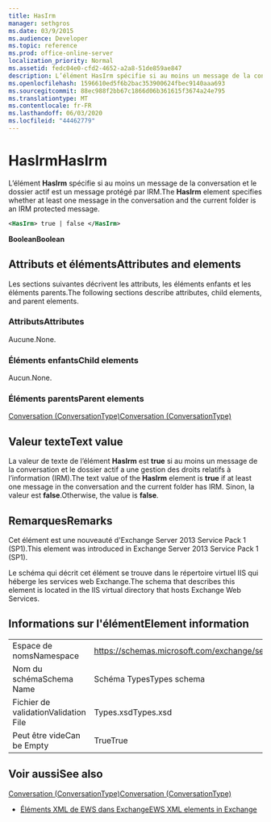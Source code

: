 ```yaml
---
title: HasIrm
manager: sethgros
ms.date: 03/9/2015
ms.audience: Developer
ms.topic: reference
ms.prod: office-online-server
localization_priority: Normal
ms.assetid: fedc04e0-cfd2-4652-a2a8-51de859ae847
description: L’élément HasIrm spécifie si au moins un message de la conversation et le dossier actif est un message protégé par IRM.
ms.openlocfilehash: 1596610ed5f6b2bac353900624fbec9140aaa693
ms.sourcegitcommit: 88ec988f2bb67c1866d06b361615f3674a24e795
ms.translationtype: MT
ms.contentlocale: fr-FR
ms.lasthandoff: 06/03/2020
ms.locfileid: "44462779"
---
```

# <a name="hasirm"></a><span data-ttu-id="bbdd7-103">HasIrm</span><span class="sxs-lookup"><span data-stu-id="bbdd7-103">HasIrm</span></span>

<span data-ttu-id="bbdd7-104">L’élément **HasIrm** spécifie si au moins un message de la conversation et le dossier actif est un message protégé par IRM.</span><span class="sxs-lookup"><span data-stu-id="bbdd7-104">The **HasIrm** element specifies whether at least one message in the conversation and the current folder is an IRM protected message.</span></span> 
  
```XML
<HasIrm> true | false </HasIrm>
```

 <span data-ttu-id="bbdd7-105">**Boolean**</span><span class="sxs-lookup"><span data-stu-id="bbdd7-105">**Boolean**</span></span>
## <a name="attributes-and-elements"></a><span data-ttu-id="bbdd7-106">Attributs et éléments</span><span class="sxs-lookup"><span data-stu-id="bbdd7-106">Attributes and elements</span></span>

<span data-ttu-id="bbdd7-107">Les sections suivantes décrivent les attributs, les éléments enfants et les éléments parents.</span><span class="sxs-lookup"><span data-stu-id="bbdd7-107">The following sections describe attributes, child elements, and parent elements.</span></span>
  
### <a name="attributes"></a><span data-ttu-id="bbdd7-108">Attributs</span><span class="sxs-lookup"><span data-stu-id="bbdd7-108">Attributes</span></span>

<span data-ttu-id="bbdd7-109">Aucune.</span><span class="sxs-lookup"><span data-stu-id="bbdd7-109">None.</span></span>
  
### <a name="child-elements"></a><span data-ttu-id="bbdd7-110">Éléments enfants</span><span class="sxs-lookup"><span data-stu-id="bbdd7-110">Child elements</span></span>

<span data-ttu-id="bbdd7-111">Aucun.</span><span class="sxs-lookup"><span data-stu-id="bbdd7-111">None.</span></span>
  
### <a name="parent-elements"></a><span data-ttu-id="bbdd7-112">Éléments parents</span><span class="sxs-lookup"><span data-stu-id="bbdd7-112">Parent elements</span></span>

[<span data-ttu-id="bbdd7-113">Conversation (ConversationType)</span><span class="sxs-lookup"><span data-stu-id="bbdd7-113">Conversation (ConversationType)</span></span>](conversation-conversationtype.md)
  
## <a name="text-value"></a><span data-ttu-id="bbdd7-114">Valeur texte</span><span class="sxs-lookup"><span data-stu-id="bbdd7-114">Text value</span></span>

<span data-ttu-id="bbdd7-115">La valeur de texte de l’élément **HasIrm** est **true** si au moins un message de la conversation et le dossier actif a une gestion des droits relatifs à l’information (IRM).</span><span class="sxs-lookup"><span data-stu-id="bbdd7-115">The text value of the **HasIrm** element is **true** if at least one message in the conversation and the current folder has IRM.</span></span> <span data-ttu-id="bbdd7-116">Sinon, la valeur est **false**.</span><span class="sxs-lookup"><span data-stu-id="bbdd7-116">Otherwise, the value is **false**.</span></span>
  
## <a name="remarks"></a><span data-ttu-id="bbdd7-117">Remarques</span><span class="sxs-lookup"><span data-stu-id="bbdd7-117">Remarks</span></span>

<span data-ttu-id="bbdd7-118">Cet élément est une nouveauté d'Exchange Server 2013 Service Pack 1 (SP1).</span><span class="sxs-lookup"><span data-stu-id="bbdd7-118">This element was introduced in Exchange Server 2013 Service Pack 1 (SP1).</span></span>
  
<span data-ttu-id="bbdd7-119">Le schéma qui décrit cet élément se trouve dans le répertoire virtuel IIS qui héberge les services web Exchange.</span><span class="sxs-lookup"><span data-stu-id="bbdd7-119">The schema that describes this element is located in the IIS virtual directory that hosts Exchange Web Services.</span></span>
  
## <a name="element-information"></a><span data-ttu-id="bbdd7-120">Informations sur l'élément</span><span class="sxs-lookup"><span data-stu-id="bbdd7-120">Element information</span></span>

|||
|:-----|:-----|
|<span data-ttu-id="bbdd7-121">Espace de noms</span><span class="sxs-lookup"><span data-stu-id="bbdd7-121">Namespace</span></span>  <br/> |https://schemas.microsoft.com/exchange/services/2006/types  <br/> |
|<span data-ttu-id="bbdd7-122">Nom du schéma</span><span class="sxs-lookup"><span data-stu-id="bbdd7-122">Schema Name</span></span>  <br/> |<span data-ttu-id="bbdd7-123">Schéma Types</span><span class="sxs-lookup"><span data-stu-id="bbdd7-123">Types schema</span></span>  <br/> |
|<span data-ttu-id="bbdd7-124">Fichier de validation</span><span class="sxs-lookup"><span data-stu-id="bbdd7-124">Validation File</span></span>  <br/> |<span data-ttu-id="bbdd7-125">Types.xsd</span><span class="sxs-lookup"><span data-stu-id="bbdd7-125">Types.xsd</span></span>  <br/> |
|<span data-ttu-id="bbdd7-126">Peut être vide</span><span class="sxs-lookup"><span data-stu-id="bbdd7-126">Can be Empty</span></span>  <br/> |<span data-ttu-id="bbdd7-127">True</span><span class="sxs-lookup"><span data-stu-id="bbdd7-127">True</span></span>  <br/> |
   
## <a name="see-also"></a><span data-ttu-id="bbdd7-128">Voir aussi</span><span class="sxs-lookup"><span data-stu-id="bbdd7-128">See also</span></span>



[<span data-ttu-id="bbdd7-129">Conversation (ConversationType)</span><span class="sxs-lookup"><span data-stu-id="bbdd7-129">Conversation (ConversationType)</span></span>](conversation-conversationtype.md)


- [<span data-ttu-id="bbdd7-130">Éléments XML de EWS dans Exchange</span><span class="sxs-lookup"><span data-stu-id="bbdd7-130">EWS XML elements in Exchange</span></span>](ews-xml-elements-in-exchange.md)

